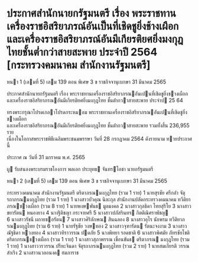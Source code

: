 
# ประกาศสำนักนายกรัฐมนตรี เรื่อง พระราชทานเครื่องราชอิสริยาภรณ์อันเป็นที่เชิดชูยิ่งช้างเผือกและเครื่องราชอิสริยาภรณ์อันมีเกียรติยศยิ่งมงกุฎไทยชั้นต่ำกว่าสายสะพาย ประจำปี 2564 [กระทรวงคมนาคม สำนักงานรัฐมนตรี]
      
      

      
      

 หนา    1 (เลมที่    5) 
เลม    139   ตอน  พิเศษ   3   ข ราชกิจจานุเบกษา 31   มีนาคม   2565 
 
 
ประกาศสํานักนายกรัฐมนตรี 
เรื่อง  พระราชทานเครื่องราชอิสริยาภรณอันเปนที่เชิดชูยิ่งชางเผือก 
และเครื่องราชอิสริยาภรณอันมีเกียรติยศยิ่งมงกุฎไทย 
ชั้นต่ํากวาสายสะพาย 
ประจําป  25   64 
 
 
ทรงพระกรุณาโปรดเกลาโปรดกระหมอม   พระราชทานเครื่องราชอิสริยาภรณอันเปนที่เชิดชูยิ่งชางเผือก   
และเครื่องราชอิสริยาภรณอันมีเกียรติยศยิ่งมงกุฎไทย  ชั้นต่ํากวาสายสะพาย  รวมทั้งสิ้น  236,955  ราย   
เนื่องในโอกาสพระราชพิธีเฉลิมพระชนมพรรษา  วันที่  28  กรกฎาคม  2564  ดังรายนาม ทายประกาศนี้ 
 
ประกาศ  ณ  วันที่  31  มกราคม  พ.ศ.    2565 
 
ผู รับสนองพระบรมราชโองการ 
พลเอก ประยุทธ  จันทรโอชา 
นายกรัฐมนตรี 

 หนา    2 (เลมที่    5) 
เลม    139   ตอน  พิเศษ   3   ข ราชกิจจานุเบกษา 31   มีนาคม   2565 
 
 
กระทรวงคมนาคม 
สํานักงานรัฐมนตรี 
ตริตาภรณมงกุฎไทย  (รวม    1  ราย) 
1  นายสุรชัย  ศรีกล่ํา 
จัตุรถาภรณมงกุฎไทย  (รวม  1  ราย) 
1  นางสาวบัวคุณ  นิละกุล 
สํานักงานปลัดกระทรวงคมนาคม 
ทวีติยาภรณชางเผือก  (รวม   8  ราย) 
 1 นายพงษพันธ  มูลมงคล 
 2 นางสาวกุลธิดา  ไทยสุริโย 
 3 นางสาวชยารัตน  หนองยาง 
 4 นางฐิติชญา  กระจายศรี 
 5 นางสาวปภัสรินทร  กิตติณิศราพัชญ  
 6 นางสาวรัชนี  ผกายชอรัตน 
 7 นางสาวศิริลักษณ  สินฉลอง 
 8 นางสาวอุไร  นัยพรม 
ทวีติยาภรณมงกุฎไทย  (รวม  6  ราย) 
 1 นายรัฐชัย  วงษทอง 
 2 นางสาวจุฑารัตน  รัตนะจงงาม 
 3 นางสาวณัฐธิดา  หวงทอง 
 4 นางสาวทิราวรรณ  ปดภัย 
 5 นางพิทยา  รอดชาติ 
 6 นางสาวพิศมัย  ภัทรชัยโชติ 
ตริตาภรณชางเผือก  (รวม    1  ราย) 
1  นางสาวสุภาพรรณ  เขื่อนขันธ 
ตริตาภรณ   มงกุฎไทย  (รวม    1  ราย) 
1  นางสาววรวรรณ  ปรีหะจินดา 
จัตุรถาภรณมงกุฎไทย  (รวม  2  ราย) 
 1 นายสมเกียรติ  วรรณสําเริง  2 นางสาวนวลอนงค  ฮมภาราช 
 
